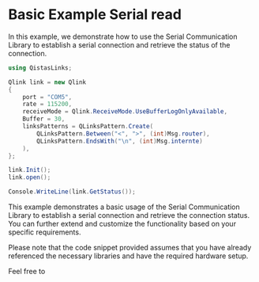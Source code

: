 # Basic Example Serial read

In this example, we demonstrate how to use the Serial Communication Library to establish a serial connection and retrieve the status of the connection.

```csharp
using QistasLinks;

Qlink link = new Qlink
{
    port = "COM5",
    rate = 115200,
    receiveMode = Qlink.ReceiveMode.UseBufferLogOnlyAvailable,
    Buffer = 30,
    linksPatterns = QLinksPattern.Create(
        QLinksPattern.Between("<", ">", (int)Msg.router),
        QLinksPattern.EndsWith("\n", (int)Msg.internte)
    ),
};

link.Init();
link.open();

Console.WriteLine(link.GetStatus());
```

This example demonstrates a basic usage of the Serial Communication Library to establish a serial connection and retrieve the connection status. You can further extend and customize the functionality based on your specific requirements.

Please note that the code snippet provided assumes that you have already referenced the necessary libraries and have the required hardware setup.

Feel free to
